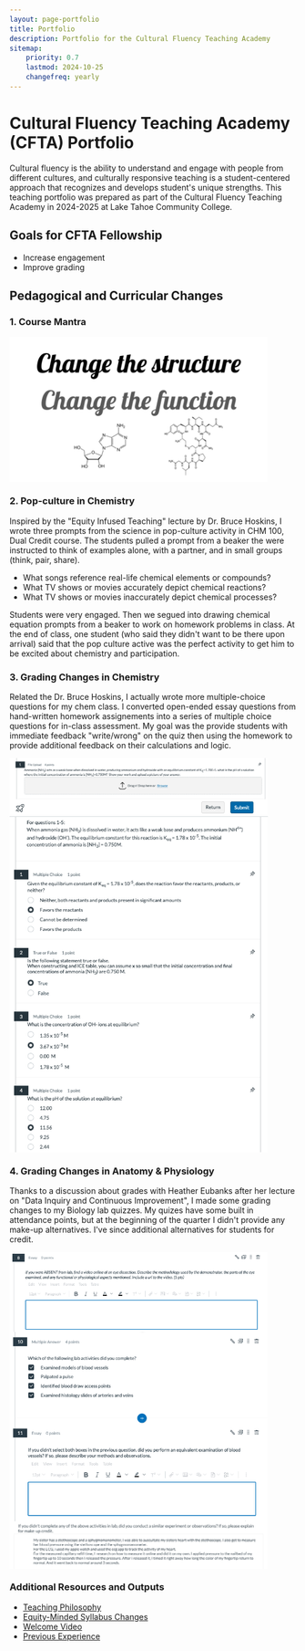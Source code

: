 ```yaml
---
layout: page-portfolio
title: Portfolio
description: Portfolio for the Cultural Fluency Teaching Academy 
sitemap:
    priority: 0.7
    lastmod: 2024-10-25
    changefreq: yearly
---
```


# Cultural Fluency Teaching Academy (CFTA) Portfolio

Cultural fluency is the ability to understand and engage with people from different cultures, and culturally responsive teaching is a student-centered approach that recognizes and develops student's unique strengths. This teaching portfolio was prepared as part of the Cultural Fluency Teaching Academy in 2024-2025 at Lake Tahoe Community College. 

## Goals for CFTA Fellowship

- Increase engagement 
- Improve grading



## Pedagogical and Curricular Changes

### 1. Course Mantra

<img src="/images/motto.png" alt="review" width="90%" align="center"/>


### 2. Pop-culture in Chemistry

Inspired by the "Equity Infused Teaching" lecture by Dr. Bruce Hoskins, I wrote three prompts from  the science in pop-culture activity in CHM 100, Dual Credit course. The students pulled a prompt from a beaker the were instructed to think of examples alone, with a partner, and in small groups (think, pair, share). 

- What songs reference real-life chemical elements or compounds?
- What TV shows or movies accurately depict chemical reactions?
- What TV shows or movies inaccurately depict chemical processes?

Students were very engaged. Then we segued into drawing chemical equation prompts from a beaker to work on homework problems in class. At the end of class, one student (who said they didn't want to be there upon arrival) said that the pop culture active was the perfect activity to get him to be excited about chemistry and participation.   

### 3. Grading Changes in Chemistry

Related the Dr. Bruce Hoskins, I actually wrote more multiple-choice questions for my chem class. I converted open-ended essay questions from hand-written homework assignements into a series of multiple choice questions for in-class assessment. My goal was the provide students with immediate feedback "write/wrong" on the quiz then using the homework to provide additional feedback on their calculations and logic.

<img src="/images/CFTA-1.png" alt="review" width="90%" align="center"/>
<img src="/images/CFTA-2.png" alt="review" width="90%" align="center"/>


### 4. Grading Changes in Anatomy & Physiology

Thanks to a discussion about grades with Heather Eubanks after her lecture on "Data Inquiry and Continuous Improvement", I made some grading changes to my Biology lab quizzes. My quizes have some built in attendance points, but at the beginning of the quarter I didn't provide any make-up alternatives. I've since additional alternatives for students for credit.

<img src="/images/portfolio-2.png" alt="review" width="90%" align="center"/>
<img src="/images/portfolio-1.png" alt="review" width="90%" align="center"/>
<img src="/images/portfolio-3.png" alt="review" width="90%" align="center"/>


### Additional Resources and Outputs


* [Teaching Philosophy](https://www.raynaharris.com/blog/teaching-philosophy/) 
* [Equity-Minded Syllabus Changes](https://www.raynaharris.com/syllabus/) 
* [Welcome Video](https://www.raynaharris.com/welcome/)  
* [Previous Experience](https://www.raynaharris.com/teaching/)  

